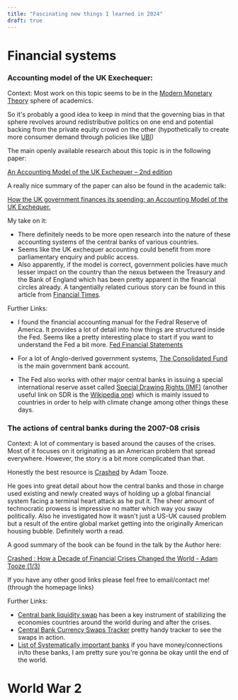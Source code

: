```yaml
---
title: "Fascinating new things I learned in 2024"
draft: true
---
```


# Financial systems


### Accounting model of the UK Exechequer:

Context: Most work on this topic seems to be in the [Modern Monetary Theory](https://en.wikipedia.org/wiki/Modern_monetary_theory) sphere of academics. 

So it's probably a good idea to keep in mind that the governing bias in that sphere revolves around redistributive politics on one end and potential backing from the private equity crowd on the other (hypothetically to create more consumer demand through policies like [UBI](https://en.wikipedia.org/wiki/Universal_basic_income)) 

The main openly available research about this topic is in the following paper:

[An Accounting Model of the UK Exchequer – 2nd edition](!https://gimms.org.uk/2021/02/21/an-accounting-model-of-the-uk-exchequer/)

A really nice summary of the paper can also be found in the academic talk:

[How the UK government finances its spending: an Accounting Model of the UK Exchequer. ](https://www.youtube.com/watch?v=7JJJcB3X3ag)

My take on it:
- There definitely needs to be more open research into the nature of these accounting systems of the central banks of various countries.
- Seems like the UK exchequer accounting could benefit from more parliamentary enquiry and public access. 
- Also apparently, if the model is correct, government policies have much lesser impact on the country than the nexus between the Treasury and the Bank of England which has been pretty apparent in the financial circles already. A tangentially related curious story can be found in this article from [Financial Times](https://www.ft.com/content/5209be99-3f6b-4ba3-b3f3-49b544f71c28).

Further Links:
- I found the financial accounting manual for the Fedral Reserve of America. It provides a lot of detail into how things are structured inside the Fed. Seems like a pretty interesting place to start if you want to understand the Fed a bit more. [Fed Financial Statements](https://www.federalreserve.gov/aboutthefed/financial-accounting-manual-for-federal-reserve-banks.htm)
- For a lot of Anglo-derived government systems, [The Consolidated Fund](https://en.wikipedia.org/wiki/Consolidated_Fund) is the main government bank account.

- The Fed also works with other major central banks in issuing a special international reserve asset called [Special Drawing Rights (IMF)](https://www.imf.org/en/About/Factsheets/Sheets/2023/special-drawing-rights-sdr) (another useful link on SDR is the [Wikipedia one](https://en.wikipedia.org/wiki/Special_drawing_rights)) which is mainly issued to countries in order to help with climate change among other things these days.


### The actions of central banks during the 2007-08 crisis

Context: A lot of commentary is based around the causes of the crises. Most of it focuses on it originating as an American problem that spread everywhere. However, the story is a bit more complicated than that.

Honestly the best resource is [Crashed](https://www.goodreads.com/book/show/36950522-crashed) by Adam Tooze. 


He goes into great detail about how the central banks and those in charge used existing and newly created ways of holding up a global financial system facing a terminal heart attack as he put it. The sheer amount of technocratic prowess is impressive no matter which way you sway politically. Also he investigated how it wasn't just a US-UK caused problem but a result of the entire global market getting into the originally American housing bubble. Definitely worth a read.


A good summary of the book can be found in the talk by the Author here:

[Crashed : How a Decade of Financial Crises Changed the World - Adam Tooze (1/3)](https://www.youtube.com/watch?v=Xj2dlsmhQnc)

If you have any other good links please feel free to email/contact me! (through the homepage links)

Further Links:
- [Central bank liquidity swap](https://en.wikipedia.org/wiki/Central_bank_liquidity_swap) has been a key instrument of stabilizing the economies countries around the world during and after the crises.
- [Central Bank Currency Swaps Tracker](https://www.cfr.org/tracker/central-bank-currency-swaps-tracker) pretty handy tracker to see the swaps in action.
- [List of Systematically important banks](https://en.wikipedia.org/wiki/List_of_systemically_important_banks) if you have money/connections in/to these banks, I am pretty sure you're gonna be okay until the end of the world.

# World War 2


